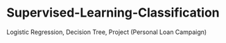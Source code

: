 # Supervised-Learning-Classification
Logistic Regression, Decision Tree, Project (Personal Loan Campaign)
